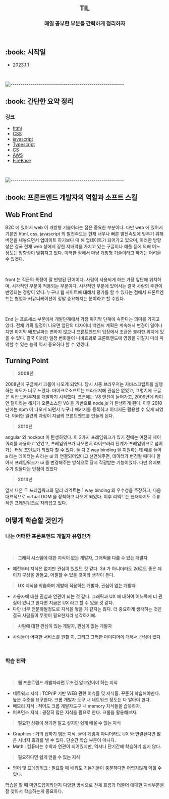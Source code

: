 <h2 align="center"> TIL </h1>
<h3 align="center"> 매일 공부한 부분을 간략하게 정리하자 </h3> 
<br />

<h2 id="프로젝트소개"> :book: 시작일 </h2>

- 2023.1.1

  <br />

![--------------------------------------------------------](https://raw.githubusercontent.com/andreasbm/readme/master/assets/lines/rainbow.png)

<h2 id="프로젝트소개"> :book: 간단한 요약 정리 </h2>

### 링크

- [html](https://github.com/Yelihi/TIL-Network/tree/main/Html)
- [CSS](https://github.com/Yelihi/TIL-Network/tree/main/CSS)
- [javascript](https://github.com/Yelihi/TIL-Network/tree/main/javascript)
- [Typescript](https://github.com/Yelihi/TIL-Network/tree/main/typescript)
- [CS](https://github.com/Yelihi/TIL-Network/tree/main/CS)
- [AWS](https://github.com/Yelihi/TIL-Network/tree/main/AWS)
- [FireBase](https://github.com/Yelihi/TIL-Network/tree/main/FireBase)

<br />

![--------------------------------------------------------](https://raw.githubusercontent.com/andreasbm/readme/master/assets/lines/rainbow.png)

<h2 id="프론트엔드 역할"> :book: 프론트엔드 개발자의 역할과 소프트 스킬 </h2>

## Web Front End

<p>B2C 에 있어서 web 이 개방형 기술이라는 점은 중요한 부분이다. 다만 web 에 있어서 기본인 html, css, javascript 의 발전속도는 현재 너무나 빠른 발전속도에 맞추기 위해 버전을 내놓으면서 업데이트 하기보다 매 해 업데이트가 되어가고 있으며, 이러한 방향성은 결국 현재 web 상에서 강한 지배력을 가지고 있는 구글이나 애플 등에 의해 어느정도는 방향성이 맞춰지고 있다. 이러한 점에서 마냥 개방형 기술이라고 하기는 어려울 수 있겟다.</p>
<br />

<p>front 는 직군의 특징이 잘 반영된 단어이다. 사람이 사용되게 하는 가장 앞단에 위치하며, 시각적인 부분이 적용되는 부분이다. 시각적인 부분에 있어서는 결국 사람의 주관이 반영되는 경향이 있다. 누구나 웹 사이트에 대해서 평가를 할 수 있다는 점에서 프론트엔드는 협업과 커뮤니케이션이 정말 중요해지는 분야라고 할 수있다.</p>
<br />

<p>End 는 프로세스 부분에서 개발단계에서 가장 마지막 단계에 속한다는 의미를 가지고 있다. 전체 기획 일정이 나오면 앞단의 디자이너 백엔드 계획은 계속해서 변경이 일어나지만 마지막 배포날짜는 변하지 않으니 프론트엔드의 입장에서 조금은 불리한 위치에 있을 수 있다. 결국 이러한 일정 변화들이 나비효과로 프론트엔드에 영향을 끼칠지 미리 파악할 수 있는 능력 역시 중요하다 할 수 있겠다.</p>

## Turning Point

> **2008년**

<p>2008년에 구글에서 크롬이 나오게 되었다. 당시 시중 브라우저는 자바스크립트를 실행하는 속도가 너무 느렸다. 마이크로소프트는 브라우저에 관심은 없었고, 그렇기에 구글은 직접 브라우저를 개발하기 시작했다. 크롬에는 V8 엔진이 들어가고, 2009년에 라이언 달이라는 해커가 오픈소스인 V8 을 기반으로 node.js 가 탄생하게 된다. 이후 2010년에는 npm 이 나오게 되면서 누구나 패키지를 등록하고 어디서든 활용할 수 있게 되었다. 이러한 일련의 과정이 지금의 프론트엔드를 만들게 된다.</p>

> **2010년**

<p>angular 와 nockout 이 탄생하였다. 이 2가지 프레임워크가 있기 전에는 여전히 제이쿼리를 사용하고 있었고, 프레임워크가 나오면서 라이브러리 단계가 프레임워크로 넘어가는 터닝 포인트가 되었다 할 수 있다. 둘 다 2 way binding 을 지원하는데 예를 들어 a 라는 데이터는 A 라는 ui 와 연결되어있다고 선언해주면, 데이터가 변경될 때마다 알아서 프레임워크가 ui 를 변경해주는 방식으로 당시 각광받는 기능이었다. 다만 유지보수가 힘들다는 단점이 있었다</p>

> **2013년**

<p>앞서 나온 두 프레임워크와 달리 리엑트는 1 way binding 의 우수성을 주장하고, 다음 대표적으로 virtual DOM 을 장착하고 나오게 되었다. 이후 리엑트는 현재까지도 주류적인 프레임워크로 자리잡고 있다.</p>

## 어떻게 학습할 것인가

### 나는 어떠한 프론트엔드 개발자 유형인가

<br />

> **그래픽 시스템에 대한 지식이 없는 개발자, 그래픽을 다룰 수 있는 개발자**

- 예전부터 지식은 없지만 관심이 있었던 것 같다. 3d 가 아니더라도 2d로도 좋은 페이지 구성을 만들고, 어필할 수 있을 것이라 생각이 든다.

> **UX 지식을 학습하며 개발에 적용하는 개발자, 관심이 없는 개발자**

- 사용자에 대한 관심과 연관이 되는 것 같다. 그래픽과 UX 에 대하여 어느쪽에 더 관심이 있냐고 한다면 지금은 UX 라고 할 수 있을 것 같다.
- 다만 너무 전문화될정도로 지식을 쌓을 거 같지는 않다. 더 중요하게 생각하는 것은 결국 사람들이 무엇이 필요한지라 생각하기에.

> **사람에 대한 관심이 있는 개발자, 관심이 없는 개발자**

- 사람들이 어떠한 서비스를 원할 지, 그리고 그러한 아이디어에 대해서 관심이 있다.

<br />

### 학습 전략

<br />

> **웹 프론트엔드 개발자라면 무조건 알고있어야 하는 지식**

- 네트워크 지식 : TCP/IP 기반 WEB 관련 이슈들 및 지식들. 꾸준히 학습해야한다. 높은 수준을 요구한다. 크롬 개발자 도구 내 네트워크 정도는 다 알아야 한다.
- 메모리 지식 : 적어도 크롬 개발자도구 내 memory 지식들을 습득하자.
- 퍼포먼스 지식 : 굉장히 많은 지식을 필요로 한다. 크롬을 활용해보자.
  <br />

> **필요한 상황이 생기면 알고 싶지만 쉽게 배울 수 없는 지식**

- Graphics : 거의 접하기 힘든 지식. 굳이 게임이 아니더라도 UX 와 연결된다면 많은 시너지 효과를 낼 수 있다. 단순간 학습 부분이 아니다.
- Math : 컴퓨터는 수학과 연관이 되어있지만, 역시나 단기간에 학습하기 쉽지 않다.
  <br />

> **필요하다면 쉽게 얻을 수 있는 지식**

- 언어 및 프레임워크 : 필요할 때 배워도 기본기들이 충분하다면 어렵지않게 익힐 수 있다.
  <br />

<p>학습을 할 때 마인드맵이라던지 다양한 방식으로 전체 흐름과 더불어 애매한 지식부분을 잘 찾아서 학습하는게 중요하다.</p>
